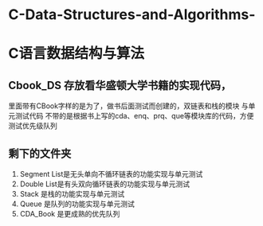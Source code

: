 # C-Data-Structures-and-Algorithms-
# C语言数据结构与算法
## Cbook_DS 存放看华盛顿大学书籍的实现代码，
里面带有CBook字样的是为了，做书后面测试而创建的，双链表和栈的模块 与单元测试代码
不带的是根据书上写的cda、enq、prq、que等模块库的代码，方便测试优先级队列

## 剩下的文件夹
1. Segment List是无头单向不循环链表的功能实现与单元测试
2. Double List是有头双向循环链表的功能实现与单元测试
3. Stack 是栈的功能实现与单元测试
4. Queue 是队列的功能实现与单元测试
5. CDA_Book 是更成熟的优先队列
